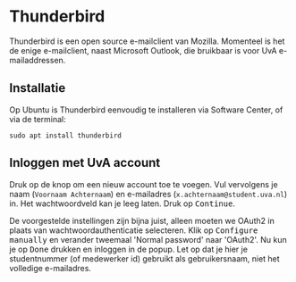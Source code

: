 # Thunderbird

Thunderbird is een open source e-mailclient van Mozilla. Momenteel is het de enige e-mailclient, naast Microsoft Outlook, die bruikbaar is voor UvA e-mailaddressen.

## Installatie

Op Ubuntu is Thunderbird eenvoudig te installeren via Software Center, of via de terminal:

```
sudo apt install thunderbird
```

## Inloggen met UvA account

Druk op de knop om een nieuw account toe te voegen. Vul vervolgens je naam (`Voornaam Achternaam`) en e-mailadres (`x.achternaam@student.uva.nl`) in. Het wachtwoordveld kan je leeg laten. Druk op <kbd>Continue</kbd>.

De voorgestelde instellingen zijn bijna juist, alleen moeten we OAuth2 in plaats van wachtwoordauthenticatie selecteren. Klik op <kbd>Configure manually</kbd> en verander tweemaal 'Normal password' naar 'OAuth2'. Nu kun je op <kbd>Done</kbd> drukken en inloggen in de popup. Let op dat je hier je studentnummer (of medewerker id) gebruikt als gebruikersnaam, niet het volledige e-mailadres.
